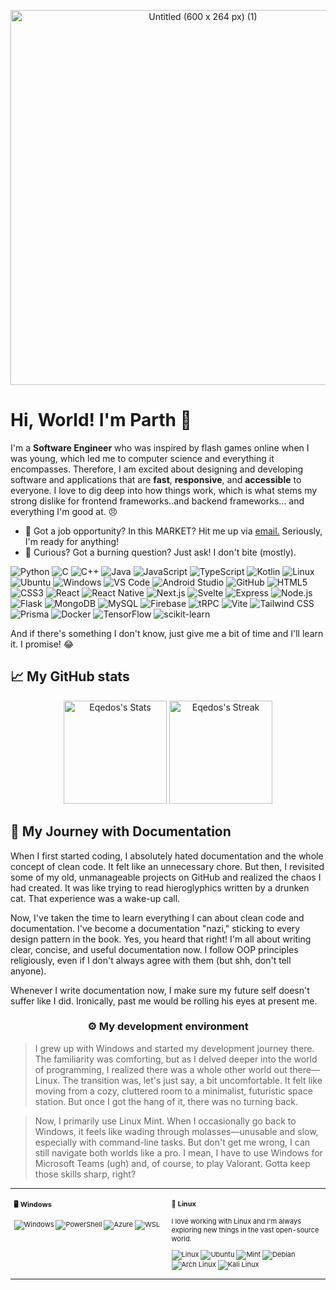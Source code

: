 <p align="center">
  <a href="https://www.parthkumar.dev/" target="_blank">
    <img src="https://github.com/user-attachments/assets/70289461-475e-4987-b126-7b412eb966ed" alt="Untitled (600 x 264 px) (1)" width="600">
  </a>
</p>


# Hi, World! I'm Parth 👋

<div class="github-introduction">

I'm a **Software Engineer** who was inspired by flash games online when I was young, which led me to computer science and everything it encompasses. Therefore, I am excited about designing and developing software and applications that are **fast**, **responsive**, and **accessible** to everyone. I love to dig deep into how things work, which is what stems my strong dislike for frontend frameworks..and backend frameworks... and everything I'm good at. 😠

</div>

- 💼 Got a job opportunity? In this MARKET? Hit me up via <a href="mailto:parthkumarj117@gmail.com">email.</a> Seriously, I'm ready for anything!
- 💬 Curious? Got a burning question? Just ask! I don't bite (mostly).

<div class="badges-intro">

![Python](https://img.shields.io/badge/-Python-000000?style=flat&logo=python&logoColor=#3776AB)
![C](https://img.shields.io/badge/-C-000000?style=flat&logo=c&logoColor=#A8B9CC)
![C++](https://img.shields.io/badge/-C++-000000?style=flat&logo=c%2B%2B&logoColor=#00599C)
![Java](https://img.shields.io/badge/-Java-000000?style=flat&logo=java&logoColor=#007396)
![JavaScript](https://img.shields.io/badge/-JavaScript-000000?style=flat&logo=javascript&logoColor=#F7DF1E)
![TypeScript](https://img.shields.io/badge/-TypeScript-000000?style=flat&logo=typescript&logoColor=#3178C6)
![Kotlin](https://img.shields.io/badge/-Kotlin-000000?style=flat&logo=kotlin&logoColor=#0095D5)
![Linux](https://img.shields.io/badge/-Linux-000000?style=flat&logo=linux&logoColor=#FCC624)
![Ubuntu](https://img.shields.io/badge/-Ubuntu-000000?style=flat&logo=ubuntu&logoColor=#E95420)
![Windows](https://img.shields.io/badge/-Windows-000000?style=flat&logo=windows&logoColor=#0078D6)
![VS Code](https://img.shields.io/badge/-VS%20Code-000000?style=flat&logo=visual-studio-code&logoColor=#007ACC)
![Android Studio](https://img.shields.io/badge/-Android%20Studio-000000?style=flat&logo=android-studio&logoColor=#3DDC84)
![GitHub](https://img.shields.io/badge/-GitHub-000000?style=flat&logo=github&logoColor=#181717)
![HTML5](https://img.shields.io/badge/-HTML5-000000?style=flat&logo=html5&logoColor=#E34F26)
![CSS3](https://img.shields.io/badge/-CSS3-000000?style=flat&logo=css3&logoColor=#1572B6)
![React](https://img.shields.io/badge/-React-000000?style=flat&logo=react&logoColor=#61DAFB)
![React Native](https://img.shields.io/badge/-React%20Native-000000?style=flat&logo=react&logoColor=#61DAFB)
![Next.js](https://img.shields.io/badge/-Next.js-000000?style=flat&logo=next.js&logoColor=#000000)
![Svelte](https://img.shields.io/badge/-Svelte-000000?style=flat&logo=svelte&logoColor=#FF3E00)
![Express](https://img.shields.io/badge/-Express-000000?style=flat&logo=express&logoColor=#000000)
![Node.js](https://img.shields.io/badge/-Node.js-000000?style=flat&logo=node.js&logoColor=#339933)
![Flask](https://img.shields.io/badge/-Flask-000000?style=flat&logo=flask&logoColor=#000000)
![MongoDB](https://img.shields.io/badge/-MongoDB-000000?style=flat&logo=mongodb&logoColor=#47A248)
![MySQL](https://img.shields.io/badge/-MySQL-000000?style=flat&logo=mysql&logoColor=#4479A1)
![Firebase](https://img.shields.io/badge/-Firebase-000000?style=flat&logo=firebase&logoColor=#FFCA28)
![tRPC](https://img.shields.io/badge/-tRPC-000000?style=flat&logo=trpc&logoColor=#00F)
![Vite](https://img.shields.io/badge/-Vite-000000?style=flat&logo=vite&logoColor=#646CFF)
![Tailwind CSS](https://img.shields.io/badge/-Tailwind%20CSS-000000?style=flat&logo=tailwind-css&logoColor=#06B6D4)
![Prisma](https://img.shields.io/badge/-Prisma-000000?style=flat&logo=prisma&logoColor=#2D3748)
![Docker](https://img.shields.io/badge/-Docker-000000?style=flat&logo=docker&logoColor=#2496ED)
![TensorFlow](https://img.shields.io/badge/-TensorFlow-000000?style=flat&logo=tensorflow&logoColor=#FF6F00)
![scikit-learn](https://img.shields.io/badge/-scikit--learn-000000?style=flat&logo=scikit-learn&logoColor=#F7931E)

And if there's something I don't know, just give me a bit of time and I'll learn it. I promise! 😂

</div>

</div>

## 📈 My GitHub stats

<div class="badges-githubstats">
  <p align="center">
    <img src="https://github-readme-stats.vercel.app/api?username=eqedos&theme=tokyonight&show_icons=true&hide_border=true&count_private=true" alt="Eqedos's Stats" height="165">
    <img src="https://github-readme-streak-stats.herokuapp.com/?user=eqedos&theme=tokyonight&hide_border=true" alt="Eqedos's Streak" height="165">
  </p>
</div>

## 📃 My Journey with Documentation

When I first started coding, I absolutely hated documentation and the whole concept of clean code. It felt like an unnecessary chore. But then, I revisited some of my old, unmanageable projects on GitHub and realized the chaos I had created. It was like trying to read hieroglyphics written by a drunken cat. That experience was a wake-up call.

Now, I've taken the time to learn everything I can about clean code and documentation. I've become a documentation "nazi," sticking to every design pattern in the book. Yes, you heard that right! I'm all about writing clear, concise, and useful documentation now. I follow OOP principles religiously, even if I don't always agree with them (but shh, don't tell anyone).

Whenever I write documentation now, I make sure my future self doesn't suffer like I did. Ironically, past me would be rolling his eyes at present me.


### <p align="center">⚙️ My development environment </p>

> I grew up with Windows and started my development journey there. The familiarity was comforting, but as I delved deeper into the world of programming, I realized there was a whole other world out there—Linux. The transition was, let's just say, a bit uncomfortable. It felt like moving from a cozy, cluttered room to a minimalist, futuristic space station. But once I got the hang of it, there was no turning back.

> Now, I primarily use Linux Mint. When I occasionally go back to Windows, it feels like wading through molasses—unusable and slow, especially with command-line tasks. But don't get me wrong, I can still navigate both worlds like a pro. I mean, I have to use Windows for Microsoft Teams (ugh) and, of course, to play Valorant. Gotta keep those skills sharp, right?

<div class="table-devenvironment">
  <table style="font-size: 11px">
  <tr>
  <td valign="top" width="50%">
  
  #### 🖥️ Windows
  
  ![Windows](https://img.shields.io/badge/-Windows-503D4D?style=flat&logo=windows&logoColor=#0078D6)
  ![PowerShell](https://img.shields.io/badge/-PowerShell-000000?style=flat&logo=powershell&logoColor=#5391FE)
  ![Azure](https://img.shields.io/badge/-Azure-000000?style=flat&logo=microsoft-azure&logoColor=#0078D4)
  ![WSL](https://img.shields.io/badge/-WSL-000000?style=flat&logo=windows-subsystem-for-linux&logoColor=#FCC624)
  
  </td>
  <td valign="top" width="50%">
  
  #### 🐧 Linux
  
  I love working with Linux and I'm always exploring new things in the vast open-source world.
  
  ![Linux](https://img.shields.io/badge/-Linux-000000?style=flat&logo=linux&logoColor=#FCC624)
  ![Ubuntu](https://img.shields.io/badge/-Ubuntu-000000?style=flat&logo=ubuntu&logoColor=#E95420)
  ![Mint](https://img.shields.io/badge/-Mint-000000?style=flat&logo=linux-mint&logoColor=#87CF3E)
  ![Debian](https://img.shields.io/badge/-Debian-000000?style=flat&logo=debian&logoColor=#A81D33)
  ![Arch Linux](https://img.shields.io/badge/-Arch%20Linux-000000?style=flat&logo=arch-linux&logoColor=#1793D1)
  ![Kali Linux](https://img.shields.io/badge/-Kali%20Linux-000000?style=flat&logo=kali-linux&logoColor=#557C94)
  
  </td>
  </tr>
  </table>
</div>

